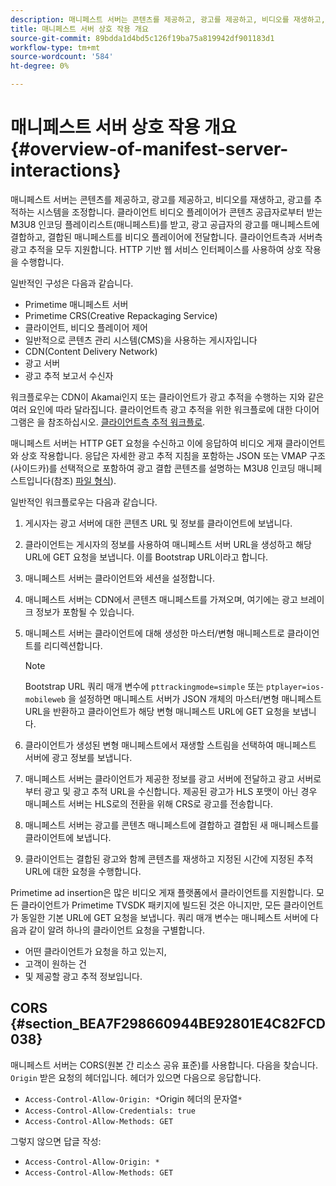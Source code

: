 ```yaml
---
description: 매니페스트 서버는 콘텐츠를 제공하고, 광고를 제공하고, 비디오를 재생하고, 광고를 추적하는 시스템을 조정합니다. 클라이언트 비디오 플레이어가 콘텐츠 공급자로부터 받는 M3U8 인코딩 플레이리스트(매니페스트)를 받고, 광고 공급자의 광고를 매니페스트에 결합하고, 결합된 매니페스트를 비디오 플레이어에 전달합니다. 클라이언트측과 서버측 광고 추적을 모두 지원합니다. HTTP 기반 웹 서비스 인터페이스를 사용하여 상호 작용을 수행합니다.
title: 매니페스트 서버 상호 작용 개요
source-git-commit: 89bdda1d4bd5c126f19ba75a819942df901183d1
workflow-type: tm+mt
source-wordcount: '584'
ht-degree: 0%

---
```



# 매니페스트 서버 상호 작용 개요 {#overview-of-manifest-server-interactions}

매니페스트 서버는 콘텐츠를 제공하고, 광고를 제공하고, 비디오를 재생하고, 광고를 추적하는 시스템을 조정합니다. 클라이언트 비디오 플레이어가 콘텐츠 공급자로부터 받는 M3U8 인코딩 플레이리스트(매니페스트)를 받고, 광고 공급자의 광고를 매니페스트에 결합하고, 결합된 매니페스트를 비디오 플레이어에 전달합니다. 클라이언트측과 서버측 광고 추적을 모두 지원합니다. HTTP 기반 웹 서비스 인터페이스를 사용하여 상호 작용을 수행합니다.

일반적인 구성은 다음과 같습니다.

* Primetime 매니페스트 서버
* Primetime CRS(Creative Repackaging Service)
* 클라이언트, 비디오 플레이어 제어
* 일반적으로 콘텐츠 관리 시스템(CMS)을 사용하는 게시자입니다
* CDN(Content Delivery Network)
* 광고 서버
* 광고 추적 보고서 수신자

워크플로우는 CDN이 Akamai인지 또는 클라이언트가 광고 추적을 수행하는 지와 같은 여러 요인에 따라 달라집니다. 클라이언트측 광고 추적을 위한 워크플로에 대한 다이어그램은 을 참조하십시오. [클라이언트측 추적 워크플로](/help/primetime-ad-insertion/~old-msapi-topics/ms-at-effectiveness/notvsdk-csat-overview.md#section_cst_flow).

매니페스트 서버는 HTTP GET 요청을 수신하고 이에 응답하여 비디오 게재 클라이언트와 상호 작용합니다. 응답은 자세한 광고 추적 지침을 포함하는 JSON 또는 VMAP 구조(사이드카)를 선택적으로 포함하여 광고 결합 콘텐츠를 설명하는 M3U8 인코딩 매니페스트입니다(참조) [파일 형식](/help/primetime-ad-insertion/~old-msapi-topics/ms-list-file-formats/ms-api-file-formats.md)).

일반적인 워크플로우는 다음과 같습니다.

1. 게시자는 광고 서버에 대한 콘텐츠 URL 및 정보를 클라이언트에 보냅니다.
1. 클라이언트는 게시자의 정보를 사용하여 매니페스트 서버 URL을 생성하고 해당 URL에 GET 요청을 보냅니다. 이를 Bootstrap URL이라고 합니다.
1. 매니페스트 서버는 클라이언트와 세션을 설정합니다.
1. 매니페스트 서버는 CDN에서 콘텐츠 매니페스트를 가져오며, 여기에는 광고 브레이크 정보가 포함될 수 있습니다.
1. 매니페스트 서버는 클라이언트에 대해 생성한 마스터/변형 매니페스트로 클라이언트를 리디렉션합니다.

   >[!NOTE]
   >
   >Bootstrap URL 쿼리 매개 변수에 `pttrackingmode=simple` 또는 `ptplayer=ios-mobileweb` 을 설정하면 매니페스트 서버가 JSON 개체의 마스터/변형 매니페스트 URL을 반환하고 클라이언트가 해당 변형 매니페스트 URL에 GET 요청을 보냅니다.

1. 클라이언트가 생성된 변형 매니페스트에서 재생할 스트림을 선택하여 매니페스트 서버에 광고 정보를 보냅니다.
1. 매니페스트 서버는 클라이언트가 제공한 정보를 광고 서버에 전달하고 광고 서버로부터 광고 및 광고 추적 URL을 수신합니다. 제공된 광고가 HLS 포맷이 아닌 경우 매니페스트 서버는 HLS로의 전환을 위해 CRS로 광고를 전송합니다.
1. 매니페스트 서버는 광고를 콘텐츠 매니페스트에 결합하고 결합된 새 매니페스트를 클라이언트에 보냅니다.
1. 클라이언트는 결합된 광고와 함께 콘텐츠를 재생하고 지정된 시간에 지정된 추적 URL에 대한 요청을 수행합니다.

Primetime ad insertion은 많은 비디오 게재 플랫폼에서 클라이언트를 지원합니다. 모든 클라이언트가 Primetime TVSDK 패키지에 빌드된 것은 아니지만, 모든 클라이언트가 동일한 기본 URL에 GET 요청을 보냅니다. 쿼리 매개 변수는 매니페스트 서버에 다음과 같이 알려 하나의 클라이언트 요청을 구별합니다.

* 어떤 클라이언트가 요청을 하고 있는지,
* 고객이 원하는 건
* 및 제공할 광고 추적 정보입니다.

## CORS {#section_BEA7F298660944BE92801E4C82FCD038}

매니페스트 서버는 CORS(원본 간 리소스 공유 표준)를 사용합니다. 다음을 찾습니다. `Origin` 받은 요청의 헤더입니다. 헤더가 있으면 다음으로 응답합니다.

* `Access-Control-Allow-Origin: *`Origin 헤더의 문자열`*`
* `Access-Control-Allow-Credentials: true`
* `Access-Control-Allow-Methods: GET`

그렇지 않으면 답글 작성:

* `Access-Control-Allow-Origin: *`
* `Access-Control-Allow-Methods: GET`